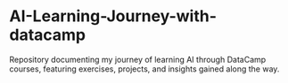 # AI-Learning-Journey-with-datacamp
Repository documenting my journey of learning AI through DataCamp courses, featuring exercises, projects, and insights gained along the way.
